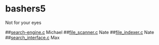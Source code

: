 bashers5
========

Not for your eyes


##[search-engine.c](search-engine.c)
Michael
##[file_scanner.c](file_scanner.c)
Nate
##[file_indexer.c](file_indexer.c)
Nate
##[search_interface.c](search_interface.c)
Max
